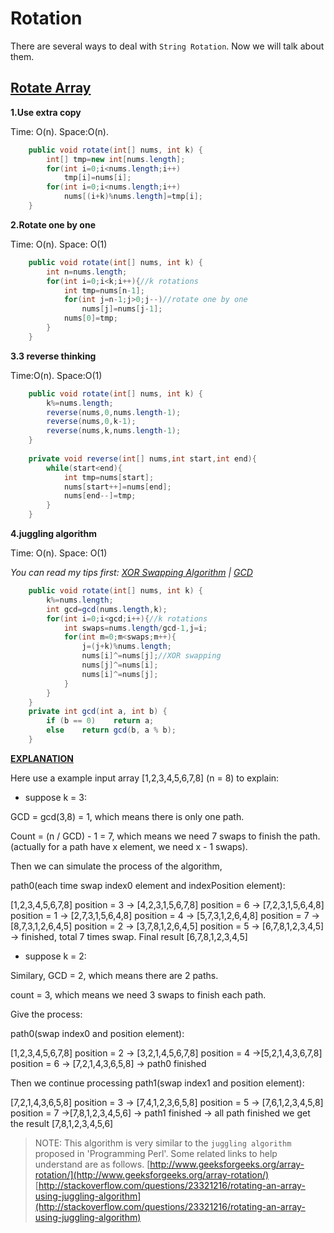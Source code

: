 # Rotation

There are several ways to deal with `String Rotation`. Now we will talk about them.

## [Rotate Array](https://leetcode.com/problems/rotate-array/)

**1.Use extra copy**

Time: O(n). Space:O(n).

```java 
	public void rotate(int[] nums, int k) {
        int[] tmp=new int[nums.length];
        for(int i=0;i<nums.length;i++)
            tmp[i]=nums[i];
        for(int i=0;i<nums.length;i++)
            nums[(i+k)%nums.length]=tmp[i];
    }
```

**2.Rotate one by one**

Time: O(n). Space: O(1)

```java
	public void rotate(int[] nums, int k) {
        int n=nums.length;
        for(int i=0;i<k;i++){//k rotations
            int tmp=nums[n-1];
            for(int j=n-1;j>0;j--)//rotate one by one
                nums[j]=nums[j-1];
            nums[0]=tmp;
        }
    }
```

**3.3 reverse thinking**

Time:O(n). Space:O(1)

```java
    public void rotate(int[] nums, int k) {
        k%=nums.length;
        reverse(nums,0,nums.length-1);
        reverse(nums,0,k-1);
        reverse(nums,k,nums.length-1);
    }
    
    private void reverse(int[] nums,int start,int end){
        while(start<end){
            int tmp=nums[start];
            nums[start++]=nums[end];
            nums[end--]=tmp;
        }
    }
```

**4.juggling algorithm**

Time: O(n). Space: O(1)

*You can read my tips first:
[XOR Swapping Algorithm](https://github.com/TongZhangUSC/LeetCode-Summary/blob/master/XOR%20Swapping%20Method.md) |
[GCD](https://github.com/TongZhangUSC/LeetCode-Summary/blob/master/GCD.md)*

```java 
	public void rotate(int[] nums, int k) {
        k%=nums.length;
        int gcd=gcd(nums.length,k);
        for(int i=0;i<gcd;i++){//k rotations
            int swaps=nums.length/gcd-1,j=i;
            for(int m=0;m<swaps;m++){
                j=(j+k)%nums.length;
                nums[i]^=nums[j];//XOR swapping
                nums[j]^=nums[i];
                nums[i]^=nums[j];
            }
        }
    }   
    private int gcd(int a, int b) {
        if (b == 0)    return a;
        else    return gcd(b, a % b);
    }
```

**[EXPLANATION](https://discuss.leetcode.com/topic/11349/my-three-way-to-solve-this-problem-the-first-way-is-interesting-java/20)**

Here use a example input array \[1,2,3,4,5,6,7,8\] (n = 8) to explain:

- suppose k = 3:

GCD = gcd(3,8) = 1, which means there is only one path.

Count = (n / GCD) - 1 = 7, which means we need 7 swaps to finish the path. (actually for a path have x element, we need x - 1 swaps).

Then we can simulate the process of the algorithm,

path0(each time swap index0 element and indexPosition element):

[1,2,3,4,5,6,7,8] position = 3 -> [4,2,3,1,5,6,7,8]  position = 6 -> [7,2,3,1,5,6,4,8] position = 1 -> [2,7,3,1,5,6,4,8] position = 4 -> [5,7,3,1,2,6,4,8] position = 7 -> [8,7,3,1,2,6,4,5] position = 2 -> [3,7,8,1,2,6,4,5] position = 5 -> [6,7,8,1,2,3,4,5] -> finished, total 7 times swap. Final result [6,7,8,1,2,3,4,5]

- suppose k = 2:

Similary, GCD = 2, which means there are 2 paths.

count = 3, which means we need 3 swaps to finish each path.

Give the process:

path0(swap index0 and position element):

[1,2,3,4,5,6,7,8] position = 2 -> [3,2,1,4,5,6,7,8] position = 4 ->[5,2,1,4,3,6,7,8] position = 6 -> [7,2,1,4,3,6,5,8] -> path0 finished

Then we continue processing path1(swap index1 and position element):

[7,2,1,4,3,6,5,8] position = 3 -> [7,4,1,2,3,6,5,8] position = 5 -> [7,6,1,2,3,4,5,8] position = 7 ->[7,8,1,2,3,4,5,6] -> path1 finished -> all path finished we get the result [7,8,1,2,3,4,5,6]

>NOTE: This algorithm is very similar to the `juggling algorithm` proposed in 'Programming Perl'. Some related links to help understand are as follows.
[http://www.geeksforgeeks.org/array-rotation/](http://www.geeksforgeeks.org/array-rotation/)
[http://stackoverflow.com/questions/23321216/rotating-an-array-using-juggling-algorithm](http://stackoverflow.com/questions/23321216/rotating-an-array-using-juggling-algorithm)
